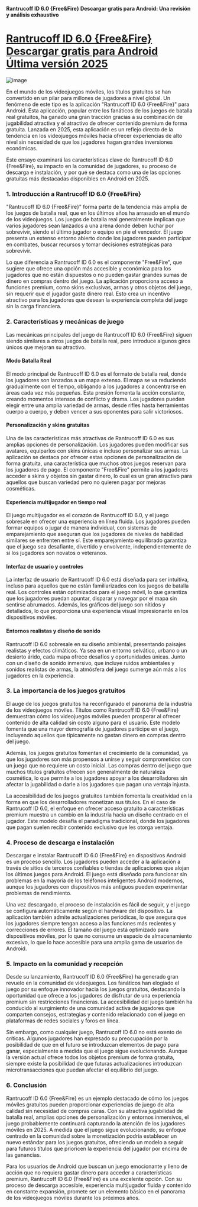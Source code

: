 **Rantrucoff ID 6.0 {Free&Fire} Descargar gratis para Android: Una revisión y análisis exhaustivo**

# [Rantrucoff ID 6.0 {Free&Fire} Descargar gratis para Android Última versión 2025](https://rantrucoff.es.modfyp.com/)

![image](https://github.com/user-attachments/assets/2356aab2-44af-4fa7-82b2-4d58d80c4373)

En el mundo de los videojuegos móviles, los títulos gratuitos se han convertido en un pilar para millones de jugadores a nivel global. Un fenómeno de este tipo es la aplicación "Rantrucoff ID 6.0 {Free&Fire}" para Android. Esta aplicación, popular entre los fanáticos de los juegos de batalla real gratuitos, ha ganado una gran tracción gracias a su combinación de jugabilidad atractiva y el atractivo de ofrecer contenido premium de forma gratuita. Lanzada en 2025, esta aplicación es un reflejo directo de la tendencia en los videojuegos móviles hacia ofrecer experiencias de alto nivel sin necesidad de que los jugadores hagan grandes inversiones económicas.

Este ensayo examinará las características clave de Rantrucoff ID 6.0 {Free&Fire}, su impacto en la comunidad de jugadores, su proceso de descarga e instalación, y por qué se destaca como una de las opciones gratuitas más destacadas disponibles en Android en 2025.

### **1. Introducción a Rantrucoff ID 6.0 {Free&Fire}**

"Rantrucoff ID 6.0 {Free&Fire}" forma parte de la tendencia más amplia de los juegos de batalla real, que en los últimos años ha arrasado en el mundo de los videojuegos. Los juegos de batalla real generalmente implican que varios jugadores sean lanzados a una arena donde deben luchar por sobrevivir, siendo el último jugador o equipo en pie el vencedor. El juego presenta un extenso entorno abierto donde los jugadores pueden participar en combates, buscar recursos y tomar decisiones estratégicas para sobrevivir.

Lo que diferencia a Rantrucoff ID 6.0 es el componente "Free&Fire", que sugiere que ofrece una opción más accesible y económica para los jugadores que no están dispuestos o no pueden gastar grandes sumas de dinero en compras dentro del juego. La aplicación proporciona acceso a funciones premium, como skins exclusivas, armas y otros objetos del juego, sin requerir que el jugador gaste dinero real. Esto crea un incentivo atractivo para los jugadores que desean la experiencia completa del juego sin la carga financiera.

### **2. Características y mecánicas de juego**

Las mecánicas principales del juego de Rantrucoff ID 6.0 {Free&Fire} siguen siendo similares a otros juegos de batalla real, pero introduce algunos giros únicos que mejoran su atractivo.

#### **Modo Batalla Real**
El modo principal de Rantrucoff ID 6.0 es el formato de batalla real, donde los jugadores son lanzados a un mapa extenso. El mapa se va reduciendo gradualmente con el tiempo, obligando a los jugadores a concentrarse en áreas cada vez más pequeñas. Esta presión fomenta la acción constante, creando momentos intensos de conflicto y drama. Los jugadores pueden elegir entre una amplia variedad de armas, desde rifles hasta herramientas cuerpo a cuerpo, y deben vencer a sus oponentes para salir victoriosos.

#### **Personalización y skins gratuitas**
Una de las características más atractivas de Rantrucoff ID 6.0 es sus amplias opciones de personalización. Los jugadores pueden modificar sus avatares, equiparlos con skins únicas e incluso personalizar sus armas. La aplicación se destaca por ofrecer estas opciones de personalización de forma gratuita, una característica que muchos otros juegos reservan para los jugadores de pago. El componente "Free&Fire" permite a los jugadores acceder a skins y objetos sin gastar dinero, lo cual es un gran atractivo para aquellos que buscan variedad pero no quieren pagar por mejoras cosméticas.

#### **Experiencia multijugador en tiempo real**
El juego multijugador es el corazón de Rantrucoff ID 6.0, y el juego sobresale en ofrecer una experiencia en línea fluida. Los jugadores pueden formar equipos o jugar de manera individual, con sistemas de emparejamiento que aseguran que los jugadores de niveles de habilidad similares se enfrenten entre sí. Este emparejamiento equilibrado garantiza que el juego sea desafiante, divertido y envolvente, independientemente de si los jugadores son novatos o veteranos.

#### **Interfaz de usuario y controles**
La interfaz de usuario de Rantrucoff ID 6.0 está diseñada para ser intuitiva, incluso para aquellos que no están familiarizados con los juegos de batalla real. Los controles están optimizados para el juego móvil, lo que garantiza que los jugadores puedan apuntar, disparar y navegar por el mapa sin sentirse abrumados. Además, los gráficos del juego son nítidos y detallados, lo que proporciona una experiencia visual impresionante en los dispositivos móviles.

#### **Entornos realistas y diseño de sonido**
Rantrucoff ID 6.0 sobresale en su diseño ambiental, presentando paisajes realistas y efectos climáticos. Ya sea en un entorno selvático, urbano o un desierto árido, cada mapa ofrece desafíos y oportunidades únicas. Junto con un diseño de sonido inmersivo, que incluye ruidos ambientales y sonidos realistas de armas, la atmósfera del juego sumerge aún más a los jugadores en la experiencia.

### **3. La importancia de los juegos gratuitos**

El auge de los juegos gratuitos ha reconfigurado el panorama de la industria de los videojuegos móviles. Títulos como Rantrucoff ID 6.0 {Free&Fire} demuestran cómo los videojuegos móviles pueden prosperar al ofrecer contenido de alta calidad sin costo alguno para el usuario. Este modelo fomenta que una mayor demografía de jugadores participe en el juego, incluyendo aquellos que típicamente no gastan dinero en compras dentro del juego.

Además, los juegos gratuitos fomentan el crecimiento de la comunidad, ya que los jugadores son más propensos a unirse y seguir comprometidos con un juego que no requiere un costo inicial. Las compras dentro del juego que muchos títulos gratuitos ofrecen son generalmente de naturaleza cosmética, lo que permite a los jugadores apoyar a los desarrolladores sin afectar la jugabilidad o darle a los jugadores que pagan una ventaja injusta.

La accesibilidad de los juegos gratuitos también fomenta la creatividad en la forma en que los desarrolladores monetizan sus títulos. En el caso de Rantrucoff ID 6.0, el enfoque en ofrecer acceso gratuito a características premium muestra un cambio en la industria hacia un diseño centrado en el jugador. Este modelo desafía el paradigma tradicional, donde los jugadores que pagan suelen recibir contenido exclusivo que les otorga ventaja.

### **4. Proceso de descarga e instalación**

Descargar e instalar Rantrucoff ID 6.0 {Free&Fire} en dispositivos Android es un proceso sencillo. Los jugadores pueden acceder a la aplicación a través de sitios de terceros confiables o tiendas de aplicaciones que alojan los últimos juegos para Android. El juego está diseñado para funcionar sin problemas en la mayoría de los teléfonos inteligentes Android modernos, aunque los jugadores con dispositivos más antiguos pueden experimentar problemas de rendimiento.

Una vez descargado, el proceso de instalación es fácil de seguir, y el juego se configura automáticamente según el hardware del dispositivo. La aplicación también admite actualizaciones periódicas, lo que asegura que los jugadores siempre tengan acceso a las funciones más recientes y correcciones de errores. El tamaño del juego está optimizado para dispositivos móviles, por lo que no consume un espacio de almacenamiento excesivo, lo que lo hace accesible para una amplia gama de usuarios de Android.

### **5. Impacto en la comunidad y recepción**

Desde su lanzamiento, Rantrucoff ID 6.0 {Free&Fire} ha generado gran revuelo en la comunidad de videojuegos. Los fanáticos han elogiado el juego por su enfoque innovador hacia los juegos gratuitos, destacando la oportunidad que ofrece a los jugadores de disfrutar de una experiencia premium sin restricciones financieras. La accesibilidad del juego también ha conducido al surgimiento de una comunidad activa de jugadores que comparten consejos, estrategias y contenido relacionado con el juego en plataformas de redes sociales y foros en línea.

Sin embargo, como cualquier juego, Rantrucoff ID 6.0 no está exento de críticas. Algunos jugadores han expresado su preocupación por la posibilidad de que en el futuro se introduzcan elementos de pago para ganar, especialmente a medida que el juego sigue evolucionando. Aunque la versión actual ofrece todos los objetos premium de forma gratuita, siempre existe la posibilidad de que futuras actualizaciones introduzcan microtransacciones que puedan afectar el equilibrio del juego.

### **6. Conclusión**

Rantrucoff ID 6.0 {Free&Fire} es un ejemplo destacado de cómo los juegos móviles gratuitos pueden proporcionar experiencias de juego de alta calidad sin necesidad de compras caras. Con su atractiva jugabilidad de batalla real, amplias opciones de personalización y entornos inmersivos, el juego probablemente continuará capturando la atención de los jugadores móviles en 2025. A medida que el juego sigue evolucionando, su enfoque centrado en la comunidad sobre la monetización podría establecer un nuevo estándar para los juegos gratuitos, ofreciendo un modelo a seguir para futuros títulos que prioricen la experiencia del jugador por encima de las ganancias.

Para los usuarios de Android que buscan un juego emocionante y lleno de acción que no requiera gastar dinero para acceder a características premium, Rantrucoff ID 6.0 {Free&Fire} es una excelente opción. Con su proceso de descarga accesible, experiencia multijugador fluida y contenido en constante expansión, promete ser un elemento básico en el panorama de los videojuegos móviles durante los próximos años.
